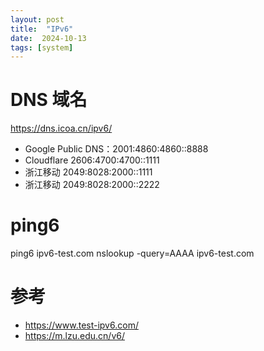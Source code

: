 ```yaml
---
layout: post
title:  "IPv6"
date:  2024-10-13
tags: [system]
---
```


# DNS 域名

https://dns.icoa.cn/ipv6/

* Google Public DNS：2001:4860:4860::8888
* Cloudflare 2606:4700:4700::1111
* 浙江移动 2049:8028:2000::1111
* 浙江移动 2049:8028:2000::2222

# ping6

ping6 ipv6-test.com
nslookup -query=AAAA ipv6-test.com

# 参考

* https://www.test-ipv6.com/
* https://m.lzu.edu.cn/v6/
